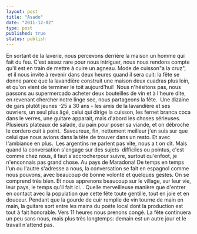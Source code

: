 ```yaml
---
layout: post
title: "Asado"
date: "2011-12-02"
type: post
published: true
status: publish
---
```


En sortant de la laverie, nous percevons derrière la maison un homme qui fait du feu. C'est assez rare pour nous intriguer, nous nous rendons compte qu'il est en train de mettre à cuire un agneau. Mode de cuisson"a la cruz",  et il nous invite à revenir dans deux heures quand il sera cuit: la fête se donne parce que la lavandière construit une maison deux cuadras plus loin, et qu'on vient de terminer le toit aujourd'hui!  Nous n'hésitons pas, nous passons au supermercado acheter deux bouteilles de vin et à l'heure dite, en revenant chercher notre linge sec, nous partageons la fête.  Une dizaine de gars plutôt jeunes -25 a 30 ans - les amis de la lavandière et ses ouvriers, un seul plus âgé, celui qui dirige la cuisson, les fernet branca coca dans le verres, une guitare apparait, mais d'abord les choses sérieuses. Plusieurs plateaux de salade, du pain pour poser sa viande, et on débroche le cordero cuit à point.  Savoureux, fin, nettement meilleur j'en suis sur que celui que nous avions dans la tête de trouver dans un resto. Et avec l'ambiance en plus.  Les argentins ne parlent pas vite, nous a t on dit. Mais quand la conversation s'engage sur des sujets  difficiles ou pointus, c'est comme chez nous, il faut s'accrocherpour suivre, surtout qu'enfoot, je n'enconnais pas grand chose. Au pays de Maradona! De temps en temps l'un ou l'autre s'adresse a nous, la conversation se fait en espagnol comme nous pouvons, avec beaucoup de bonne volonté et quelques gestes. On se comprend très bien. Et nous apprenons beaucoup sur le village, sur leur vie, leur pays, le temps qu'il fait ici... Quelle merveilleuse manière que d'entrer en contact avec la population que cette fête toute gentille, tout en joie et en douceur. Pendant que la gourde de cuir remplie de vin tourne de main en main, la guitare sort entre les mains du poète local dont la production est tout à fait honorable. Vers 11 heures nous prenons congé. La fête continuera un peu sans nous, mais plus très longtemps: demain est un autre jour et le travail n'attend pas.
